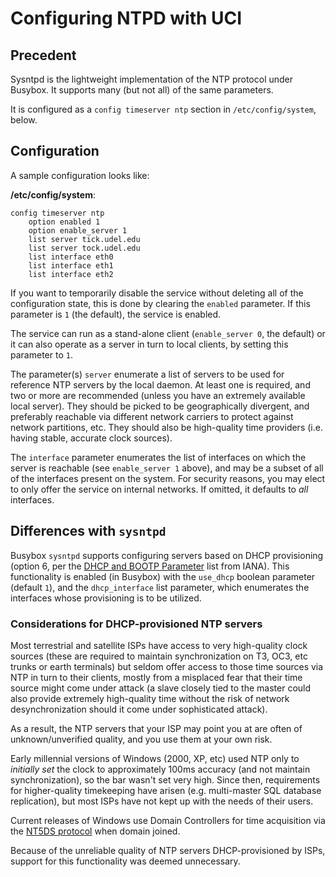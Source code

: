 # Configuring NTPD with UCI

## Precedent
Sysntpd is the lightweight implementation of the NTP protocol under
Busybox.  It supports many (but not all) of the same parameters.

It is configured as a `config timeserver ntp` section in `/etc/config/system`,
below.

## Configuration

A sample configuration looks like:

**/etc/config/system**:

```
config timeserver ntp
	option enabled 1
	option enable_server 1
	list server tick.udel.edu
	list server tock.udel.edu
	list interface eth0
	list interface eth1
	list interface eth2
```

If you want to temporarily disable the service without deleting all of the
configuration state, this is done by clearing the `enabled` parameter.  If
this parameter is `1` (the default), the service is enabled.

The service can run as a stand-alone client (`enable_server 0`, the default)
or it can also operate as a server in turn to local clients, by setting this
parameter to `1`.

The parameter(s) `server` enumerate a list of servers to be used for
reference NTP servers by the local daemon.  At least one is required,
and two or more are recommended (unless you have an extremely available
local server).  They should be picked to be geographically divergent,
and preferably reachable via different network carriers to protect
against network partitions, etc.  They should also be high-quality
time providers (i.e. having stable, accurate clock sources).

The `interface` parameter enumerates the list of interfaces on which
the server is reachable (see `enable_server 1` above), and may be a
subset of all of the interfaces present on the system.  For security
reasons, you may elect to only offer the service on internal networks.
If omitted, it defaults to _all_ interfaces.

## Differences with `sysntpd`

Busybox `sysntpd` supports configuring servers based on DHCP
provisioning (option 6, per the [DHCP and BOOTP
Parameter](https://www.iana.org/assignments/bootp-dhcp-parameters/bootp-dhcp-parameters.xhtml)
list from IANA).  This functionality is enabled (in Busybox) with the
`use_dhcp` boolean parameter (default `1`), and the `dhcp_interface`
list parameter, which enumerates the interfaces whose provisioning
is to be utilized.

### Considerations for DHCP-provisioned NTP servers

Most terrestrial and satellite ISPs have access to very high-quality
clock sources (these are required to maintain synchronization on T3,
OC3, etc trunks or earth terminals) but seldom offer access to those
time sources via NTP in turn to their clients, mostly from a misplaced
fear that their time source might come under attack (a slave closely
tied to the master could also provide extremely high-quality time
without the risk of network desynchronization should it come under
sophisticated attack).

As a result, the NTP servers that your ISP may point you at are
often of unknown/unverified quality, and you use them at your own
risk.

Early millennial versions of Windows (2000, XP, etc) used NTP only
to _initially set_ the clock to approximately 100ms accuracy (and
not maintain synchronization), so the bar wasn't set very high.
Since then, requirements for higher-quality timekeeping have
arisen (e.g. multi-master SQL database replication), but most ISPs
have not kept up with the needs of their users.

Current releases of Windows use Domain Controllers for time
acquisition via the [NT5DS protocol](https://blogs.msdn.microsoft.com/w32time/2007/07/07/what-is-windows-time-service/)
when domain joined.

Because of the unreliable quality of NTP servers DHCP-provisioned by
ISPs, support for this functionality was deemed unnecessary.
